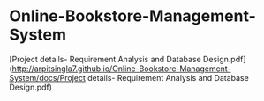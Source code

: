 # Online-Bookstore-Management-System

[Project details- Requirement Analysis and Database Design.pdf](http://arpitsingla7.github.io/Online-Bookstore-Management-System/docs/Project details- Requirement Analysis and Database Design.pdf)
